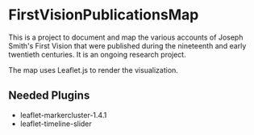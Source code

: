 # FirstVisionPublicationsMap
This is a project to document and map the various accounts of Joseph Smith's First Vision that were published during the nineteenth and early twentieth centuries. It is an ongoing research project.

The map uses Leaflet.js to render the visualization. 

## Needed Plugins

* leaflet-markercluster-1.4.1
* leaflet-timeline-slider
